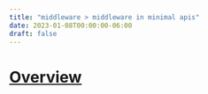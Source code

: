 ```yaml
---
title: "middleware > middleware in minimal apis"
date: 2023-01-08T00:00:00-06:00
draft: false
---
```


# [Overview](https://learn.microsoft.com/en-us/aspnet/core/fundamentals/minimal-apis/middleware?view=aspnetcore-7.0)